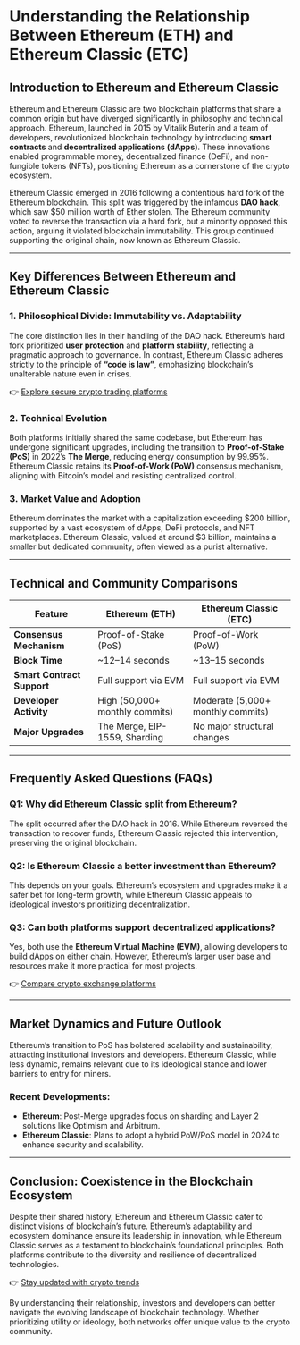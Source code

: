 # Understanding the Relationship Between Ethereum (ETH) and Ethereum Classic (ETC)

## Introduction to Ethereum and Ethereum Classic  

Ethereum and Ethereum Classic are two blockchain platforms that share a common origin but have diverged significantly in philosophy and technical approach. Ethereum, launched in 2015 by Vitalik Buterin and a team of developers, revolutionized blockchain technology by introducing **smart contracts** and **decentralized applications (dApps)**. These innovations enabled programmable money, decentralized finance (DeFi), and non-fungible tokens (NFTs), positioning Ethereum as a cornerstone of the crypto ecosystem.  

Ethereum Classic emerged in 2016 following a contentious hard fork of the Ethereum blockchain. This split was triggered by the infamous **DAO hack**, which saw $50 million worth of Ether stolen. The Ethereum community voted to reverse the transaction via a hard fork, but a minority opposed this action, arguing it violated blockchain immutability. This group continued supporting the original chain, now known as Ethereum Classic.  

---

## Key Differences Between Ethereum and Ethereum Classic  

### 1. **Philosophical Divide: Immutability vs. Adaptability**  
The core distinction lies in their handling of the DAO hack. Ethereum’s hard fork prioritized **user protection** and **platform stability**, reflecting a pragmatic approach to governance. In contrast, Ethereum Classic adheres strictly to the principle of **“code is law”**, emphasizing blockchain’s unalterable nature even in crises.  

👉 [Explore secure crypto trading platforms](https://bit.ly/okx-bonus)  

### 2. **Technical Evolution**  
Both platforms initially shared the same codebase, but Ethereum has undergone significant upgrades, including the transition to **Proof-of-Stake (PoS)** in 2022’s **The Merge**, reducing energy consumption by 99.95%. Ethereum Classic retains its **Proof-of-Work (PoW)** consensus mechanism, aligning with Bitcoin’s model and resisting centralized control.  

### 3. **Market Value and Adoption**  
Ethereum dominates the market with a capitalization exceeding $200 billion, supported by a vast ecosystem of dApps, DeFi protocols, and NFT marketplaces. Ethereum Classic, valued at around $3 billion, maintains a smaller but dedicated community, often viewed as a purist alternative.  

---

## Technical and Community Comparisons  

| Feature                | Ethereum (ETH)                | Ethereum Classic (ETC)       |  
|-------------------------|-------------------------------|-------------------------------|  
| **Consensus Mechanism** | Proof-of-Stake (PoS)          | Proof-of-Work (PoW)           |  
| **Block Time**          | ~12–14 seconds                 | ~13–15 seconds                |  
| **Smart Contract Support** | Full support via EVM        | Full support via EVM          |  
| **Developer Activity**  | High (50,000+ monthly commits)| Moderate (5,000+ monthly commits)|  
| **Major Upgrades**      | The Merge, EIP-1559, Sharding| No major structural changes   |  

---

## Frequently Asked Questions (FAQs)  

### Q1: Why did Ethereum Classic split from Ethereum?  
The split occurred after the DAO hack in 2016. While Ethereum reversed the transaction to recover funds, Ethereum Classic rejected this intervention, preserving the original blockchain.  

### Q2: Is Ethereum Classic a better investment than Ethereum?  
This depends on your goals. Ethereum’s ecosystem and upgrades make it a safer bet for long-term growth, while Ethereum Classic appeals to ideological investors prioritizing decentralization.  

### Q3: Can both platforms support decentralized applications?  
Yes, both use the **Ethereum Virtual Machine (EVM)**, allowing developers to build dApps on either chain. However, Ethereum’s larger user base and resources make it more practical for most projects.  

👉 [Compare crypto exchange platforms](https://bit.ly/okx-bonus)  

---

## Market Dynamics and Future Outlook  

Ethereum’s transition to PoS has bolstered scalability and sustainability, attracting institutional investors and developers. Ethereum Classic, while less dynamic, remains relevant due to its ideological stance and lower barriers to entry for miners.  

### Recent Developments:  
- **Ethereum**: Post-Merge upgrades focus on sharding and Layer 2 solutions like Optimism and Arbitrum.  
- **Ethereum Classic**: Plans to adopt a hybrid PoW/PoS model in 2024 to enhance security and scalability.  

---

## Conclusion: Coexistence in the Blockchain Ecosystem  

Despite their shared history, Ethereum and Ethereum Classic cater to distinct visions of blockchain’s future. Ethereum’s adaptability and ecosystem dominance ensure its leadership in innovation, while Ethereum Classic serves as a testament to blockchain’s foundational principles. Both platforms contribute to the diversity and resilience of decentralized technologies.  

👉 [Stay updated with crypto trends](https://bit.ly/okx-bonus)  

By understanding their relationship, investors and developers can better navigate the evolving landscape of blockchain technology. Whether prioritizing utility or ideology, both networks offer unique value to the crypto community.